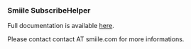 ### Smiile SubscribeHelper

Full documentation is available [here](https://www.smiile.com/api/doc/subscribeHelper).

Please contact contact AT smiile.com for more informations.